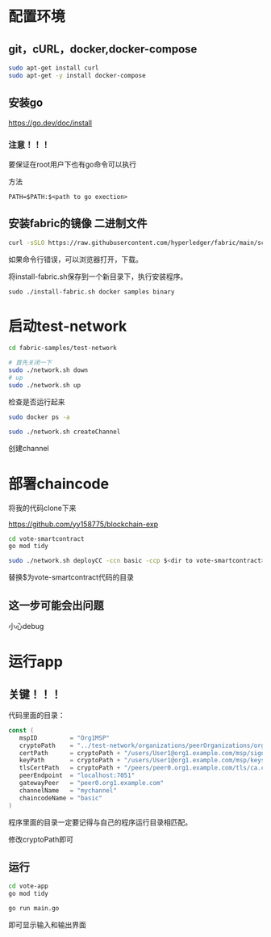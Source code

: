 # 配置环境

## git，cURL，docker,docker-compose

```sh
sudo apt-get install curl
sudo apt-get -y install docker-compose
```

## 安装go

https://go.dev/doc/install

### 注意！！！

要保证在root用户下也有go命令可以执行

方法

```
PATH=$PATH:$<path to go exection>
```



## 安装fabric的镜像 二进制文件

```sh
curl -sSLO https://raw.githubusercontent.com/hyperledger/fabric/main/scripts/install-fabric.sh && chmod +x install-fabric.sh
```

如果命令行错误，可以浏览器打开，下载。

将install-fabric.sh保存到一个新目录下，执行安装程序。

```
sudo ./install-fabric.sh docker samples binary
```

# 启动test-network

```sh
cd fabric-samples/test-network
```

```sh
# 首先关闭一下
sudo ./network.sh down
# up
sudo ./network.sh up
```

检查是否运行起来

```sh
sudo docker ps -a
```

```sh
sudo ./network.sh createChannel
```

创建channel

# 部署chaincode

将我的代码clone下来

https://github.com/yy158775/blockchain-exp

```sh
cd vote-smartcontract
go mod tidy
```

```sh
sudo ./network.sh deployCC -ccn basic -ccp $<dir to vote-smartcontract> -ccl go
```

替换$为vote-smartcontract代码的目录

## 这一步可能会出问题

小心debug



# 运行app

## 关键！！！

代码里面的目录：

```go
const (
   mspID         = "Org1MSP"
   cryptoPath    = "../test-network/organizations/peerOrganizations/org1.example.com"
   certPath      = cryptoPath + "/users/User1@org1.example.com/msp/signcerts/cert.pem"
   keyPath       = cryptoPath + "/users/User1@org1.example.com/msp/keystore/"
   tlsCertPath   = cryptoPath + "/peers/peer0.org1.example.com/tls/ca.crt"
   peerEndpoint  = "localhost:7051"
   gatewayPeer   = "peer0.org1.example.com"
   channelName   = "mychannel"
   chaincodeName = "basic"
)
```

程序里面的目录一定要记得与自己的程序运行目录相匹配。

修改cryptoPath即可

## 运行

```sh
cd vote-app
go mod tidy
```

```sh
go run main.go
```

即可显示输入和输出界面